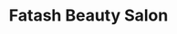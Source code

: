 ---
title: "Fatash Beauty Salon"
url: /accra/fatash-beauty-salon-briahema-gyemila-crescent/
shop: beauty
---
